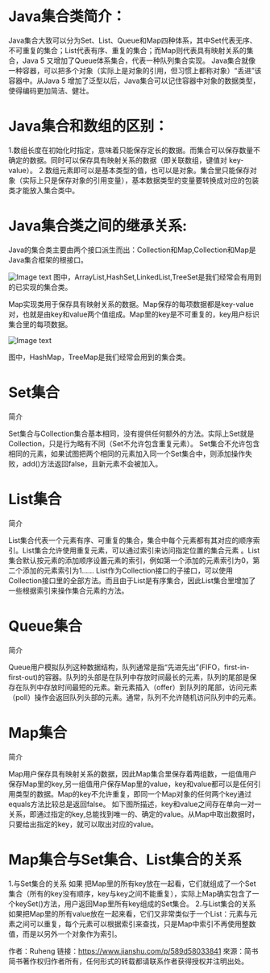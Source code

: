 # Java集合类简介：

Java集合大致可以分为Set、List、Queue和Map四种体系，其中Set代表无序、不可重复的集合；List代表有序、重复的集合；而Map则代表具有映射关系的集合，Java 5 又增加了Queue体系集合，代表一种队列集合实现。
Java集合就像一种容器，可以把多个对象（实际上是对象的引用，但习惯上都称对象）“丢进”该容器中。从Java 5 增加了泛型以后，Java集合可以记住容器中对象的数据类型，使得编码更加简洁、健壮。

# Java集合和数组的区别：

1.数组长度在初始化时指定，意味着只能保存定长的数据。而集合可以保存数量不确定的数据。同时可以保存具有映射关系的数据（即关联数组，键值对 key-value）。
2.数组元素即可以是基本类型的值，也可以是对象。集合里只能保存对象（实际上只是保存对象的引用变量），基本数据类型的变量要转换成对应的包装类才能放入集合类中。

# Java集合类之间的继承关系:

Java的集合类主要由两个接口派生而出：Collection和Map,Collection和Map是Java集合框架的根接口。

![Image text](https://github.com/x1971481259/Notes/raw/master/screenshot/collection.png)
图中，ArrayList,HashSet,LinkedList,TreeSet是我们经常会有用到的已实现的集合类。

Map实现类用于保存具有映射关系的数据。Map保存的每项数据都是key-value对，也就是由key和value两个值组成。Map里的key是不可重复的，key用户标识集合里的每项数据。

![Image text](https://github.com/x1971481259/Notes/raw/master/screenshot/map.png)

图中，HashMap，TreeMap是我们经常会用到的集合类。

# Set集合

简介

Set集合与Collection集合基本相同，没有提供任何额外的方法。实际上Set就是Collection，只是行为略有不同（Set不允许包含重复元素）。
Set集合不允许包含相同的元素，如果试图把两个相同的元素加入同一个Set集合中，则添加操作失败，add()方法返回false，且新元素不会被加入。

# List集合

简介

List集合代表一个元素有序、可重复的集合，集合中每个元素都有其对应的顺序索引。List集合允许使用重复元素，可以通过索引来访问指定位置的集合元素 。List集合默认按元素的添加顺序设置元素的索引，例如第一个添加的元素索引为0，第二个添加的元素索引为1......
List作为Collection接口的子接口，可以使用Collection接口里的全部方法。而且由于List是有序集合，因此List集合里增加了一些根据索引来操作集合元素的方法。

# Queue集合

简介

Queue用户模拟队列这种数据结构，队列通常是指“先进先出”(FIFO，first-in-first-out)的容器。队列的头部是在队列中存放时间最长的元素，队列的尾部是保存在队列中存放时间最短的元素。新元素插入（offer）到队列的尾部，访问元素（poll）操作会返回队列头部的元素。通常，队列不允许随机访问队列中的元素。

# Map集合

简介

Map用户保存具有映射关系的数据，因此Map集合里保存着两组数，一组值用户保存Map里的key,另一组值用户保存Map里的value，key和value都可以是任何引用类型的数据。Map的key不允许重复，即同一个Map对象的任何两个key通过equals方法比较总是返回false。
如下图所描述，key和value之间存在单向一对一关系，即通过指定的key,总能找到唯一的、确定的value。从Map中取出数据时，只要给出指定的key，就可以取出对应的value。

# Map集合与Set集合、List集合的关系

1.与Set集合的关系
如果 把Map里的所有key放在一起看，它们就组成了一个Set集合（所有的key没有顺序，key与key之间不能重复），实际上Map确实包含了一个keySet()方法，用户返回Map里所有key组成的Set集合。
2.与List集合的关系
如果把Map里的所有value放在一起来看，它们又非常类似于一个List：元素与元素之间可以重复，每个元素可以根据索引来查找，只是Map中索引不再使用整数值，而是以另外一个对象作为索引。











作者：Ruheng
链接：https://www.jianshu.com/p/589d58033841
來源：简书
简书著作权归作者所有，任何形式的转载都请联系作者获得授权并注明出处。
